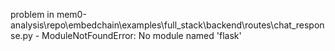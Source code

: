 problem in mem0-analysis\repo\embedchain\examples\full_stack\backend\routes\chat_response.py - ModuleNotFoundError: No module named 'flask'
